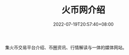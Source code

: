 ﻿---
weight: 
title: "火币网介绍"
description: "集火币交易平台介绍、币圈资讯、行情解读与一体的媒体网站"
date: 2022-07-19T20:57:40+08:00
lastmod: 2022-07-19T11:12:40+08:00
draft: false
authors: ["Cindy"]
featuredImage: "bite5.png"
link: "https://www.q8boy.com/"
tags: ["元宇宙资讯","火币网介绍"]
categories: ["navigation"]
navigation: ["元宇宙资讯"]
lightgallery: true
toc: true
pinned: false
recommend: false
recommend1: false
---
集火币交易平台介绍、币圈资讯、行情解读与一体的媒体网站。